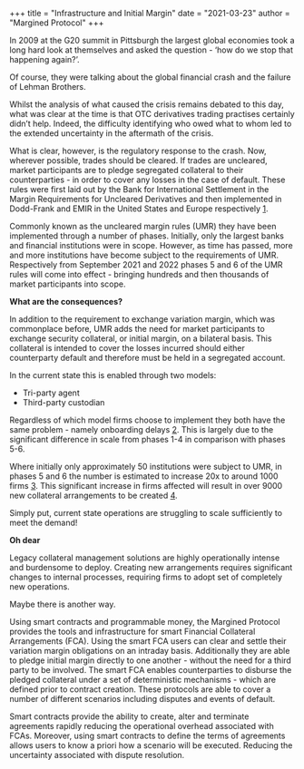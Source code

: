 +++
title = "Infrastructure and Initial Margin"
date = "2021-03-23"
author = "Margined Protocol"
+++

In 2009 at the G20 summit in Pittsburgh the largest global economies took a long hard look at themselves and asked the question - ‘how do we stop that happening again?’.

Of course, they were talking about the global financial crash and the failure of Lehman Brothers.

Whilst the analysis of what caused the crisis remains debated to this day, what was clear at the time is that OTC derivatives trading practises certainly didn’t help. Indeed, the difficulty identifying who owed what to whom led to the extended uncertainty in the aftermath of the crisis.

What is clear, however, is the regulatory response to the crash. Now, wherever possible, trades should be cleared. If trades are uncleared, market participants are to pledge segregated collateral to their counterparties - in order to cover any losses in the case of default. These rules were first laid out by the Bank for International Settlement in the Margin Requirements for Uncleared Derivatives and then implemented in Dodd-Frank and EMIR in the United States and Europe respectively [1].

Commonly known as the uncleared margin rules (UMR) they have been implemented through a number of phases. Initially, only the largest banks and financial institutions were in scope. However, as time has passed, more and more institutions have become subject to the requirements of UMR. Respectively from September 2021 and 2022 phases 5 and 6 of the UMR rules will come into effect - bringing hundreds and then thousands of market participants into scope.

**What are the consequences?**

In addition to the requirement to exchange variation margin, which was commonplace before, UMR adds the need for market participants to exchange security collateral, or initial margin, on a bilateral basis. This collateral is intended to cover the losses incurred should either counterparty default and therefore must be held in a segregated account.

In the current state this is enabled through two models:

* Tri-party agent
* Third-party custodian

Regardless of which model firms choose to implement they both have the same problem - namely onboarding delays [2]. This is largely due to the significant difference in scale from phases 1-4 in comparison with phases 5-6.

Where initially only approximately 50 institutions were subject to UMR, in phases 5 and 6 the number is estimated to increase 20x to around 1000 firms [3]. This significant increase in firms affected will result in over 9000 new collateral arrangements to be created [4].

Simply put, current state operations are struggling to scale sufficiently to meet the demand!

**Oh dear**

Legacy collateral management solutions are highly operationally intense and burdensome to deploy. Creating new arrangements requires significant changes to internal processes, requiring firms to adopt set of completely new operations.

Maybe there is another way.

Using smart contracts and programmable money, the Margined Protocol provides the tools and infrastructure for smart Financial Collateral Arrangements (FCA). Using the smart FCA users can clear and settle their variation margin obligations on an intraday basis. Additionally they are able to pledge initial margin directly to one another - without the need for a third party to be involved. The smart FCA enables counterparties to disburse the pledged collateral under a set of deterministic mechanisms - which are defined prior to contract creation. These protocols are able to cover a number of different scenarios including disputes and events of default.

Smart contracts provide the ability to create, alter and terminate agreements rapidly reducing the operational overhead associated with FCAs. Moreover, using smart contracts to define the terms of agreements allows users to know a priori how a scenario will be executed. Reducing the uncertainty associated with dispute resolution.

[1]: https://www.bis.org/bcbs/publ/d499.pdf 
[2]: https://www.globalcustodian.com/industry-associations-urge-regulators-postpone-upcoming-initial-margin-phases/ 
[3]: https://www.capco.com/Intelligence/Capco-Intelligence/Umr-Phase-5-And-6-Delay-A-Perspective-From-Capco-And-Acadiasoft 
[4]: https://www.euroclear.com/newsandinsights/en/Format/Articles/umr-this-time-is-different.html 
